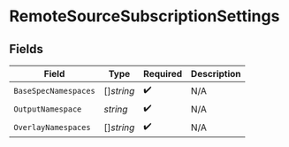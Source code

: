 # RemoteSourceSubscriptionSettings


## Fields

| Field                | Type                 | Required             | Description          |
| -------------------- | -------------------- | -------------------- | -------------------- |
| `BaseSpecNamespaces` | []*string*           | :heavy_check_mark:   | N/A                  |
| `OutputNamespace`    | *string*             | :heavy_check_mark:   | N/A                  |
| `OverlayNamespaces`  | []*string*           | :heavy_check_mark:   | N/A                  |